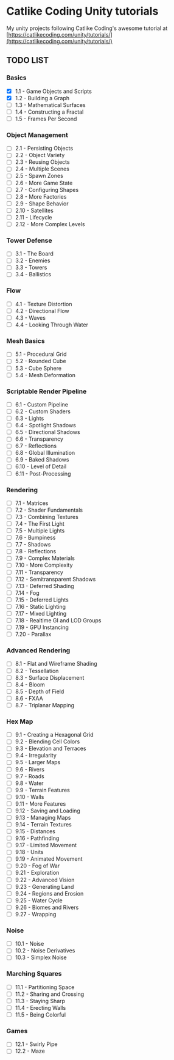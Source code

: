 # Catlike Coding Unity tutorials

My unity projects following Catlike Coding's awesome tutorial at [https://catlikecoding.com/unity/tutorials/](https://catlikecoding.com/unity/tutorials/)

## TODO LIST
### **Basics**

- [X] 1.1 - Game Objects and Scripts
- [X] 1.2 - Building a Graph
- [ ] 1.3 - Mathematical Surfaces
- [ ] 1.4 - Constructing a Fractal
- [ ] 1.5 - Frames Per Second

### **Object Management**

- [ ] 2.1 - Persisting Objects
- [ ] 2.2 - Object Variety
- [ ] 2.3 - Reusing Objects
- [ ] 2.4 - Multiple Scenes
- [ ] 2.5 - Spawn Zones
- [ ] 2.6 - More Game State
- [ ] 2.7 - Configuring Shapes
- [ ] 2.8 - More Factories
- [ ] 2.9 - Shape Behavior
- [ ] 2.10 - Satellites
- [ ] 2.11 - Lifecycle
- [ ] 2.12 - More Complex Levels

### **Tower Defense**

- [ ] 3.1 - The Board
- [ ] 3.2 - Enemies
- [ ] 3.3 - Towers
- [ ] 3.4 - Ballistics

### **Flow**

- [ ] 4.1 - Texture Distortion
- [ ] 4.2 - Directional Flow
- [ ] 4.3 - Waves
- [ ] 4.4 - Looking Through Water

### **Mesh Basics**

- [ ] 5.1 - Procedural Grid
- [ ] 5.2 - Rounded Cube
- [ ] 5.3 - Cube Sphere
- [ ] 5.4 - Mesh Deformation

### **Scriptable Render Pipeline**

- [ ] 6.1 - Custom Pipeline
- [ ] 6.2 - Custom Shaders
- [ ] 6.3 - Lights
- [ ] 6.4 - Spotlight Shadows
- [ ] 6.5 - Directional Shadows
- [ ] 6.6 - Transparency
- [ ] 6.7 - Reflections
- [ ] 6.8 - Global Illumination
- [ ] 6.9 - Baked Shadows
- [ ] 6.10 - Level of Detail
- [ ] 6.11 - Post-Processing

### **Rendering**

- [ ] 7.1 - Matrices
- [ ] 7.2 - Shader Fundamentals
- [ ] 7.3 - Combining Textures
- [ ] 7.4 - The First Light
- [ ] 7.5 - Multiple Lights
- [ ] 7.6 - Bumpiness
- [ ] 7.7 - Shadows
- [ ] 7.8 - Reflections
- [ ] 7.9 - Complex Materials
- [ ] 7.10 - More Complexity
- [ ] 7.11 - Transparency
- [ ] 7.12 - Semitransparent Shadows
- [ ] 7.13 - Deferred Shading
- [ ] 7.14 - Fog
- [ ] 7.15 - Deferred Lights
- [ ] 7.16 - Static Lighting
- [ ] 7.17 - Mixed Lighting
- [ ] 7.18 - Realtime GI and LOD Groups
- [ ] 7.19 - GPU Instancing
- [ ] 7.20 - Parallax

### **Advanced Rendering**

- [ ] 8.1 - Flat and Wireframe Shading
- [ ] 8.2 - Tessellation
- [ ] 8.3 - Surface Displacement
- [ ] 8.4 - Bloom
- [ ] 8.5 - Depth of Field
- [ ] 8.6 - FXAA
- [ ] 8.7 - Triplanar Mapping

### **Hex Map**

- [ ] 9.1 - Creating a Hexagonal Grid
- [ ] 9.2 - Blending Cell Colors
- [ ] 9.3 - Elevation and Terraces
- [ ] 9.4 - Irregularity
- [ ] 9.5 - Larger Maps
- [ ] 9.6 - Rivers
- [ ] 9.7 - Roads
- [ ] 9.8 - Water
- [ ] 9.9 - Terrain Features
- [ ] 9.10 - Walls
- [ ] 9.11 - More Features
- [ ] 9.12 - Saving and Loading
- [ ] 9.13 - Managing Maps
- [ ] 9.14 - Terrain Textures
- [ ] 9.15 - Distances
- [ ] 9.16 - Pathfinding
- [ ] 9.17 - Limited Movement
- [ ] 9.18 - Units
- [ ] 9.19 - Animated Movement
- [ ] 9.20 - Fog of War
- [ ] 9.21 - Exploration
- [ ] 9.22 - Advanced Vision
- [ ] 9.23 - Generating Land
- [ ] 9.24 - Regions and Erosion
- [ ] 9.25 - Water Cycle
- [ ] 9.26 - Biomes and Rivers
- [ ] 9.27 - Wrapping

### **Noise**

- [ ] 10.1 - Noise
- [ ] 10.2 - Noise Derivatives
- [ ] 10.3 - Simplex Noise

### **Marching Squares**

- [ ] 11.1 - Partitioning Space
- [ ] 11.2 - Sharing and Crossing
- [ ] 11.3 - Staying Sharp
- [ ] 11.4 - Erecting Walls
- [ ] 11.5 - Being Colorful

### **Games**

- [ ] 12.1 - Swirly Pipe
- [ ] 12.2 - Maze
